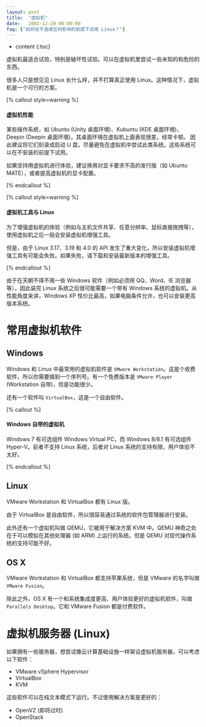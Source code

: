 ```yaml
---
layout: post
title:  "虚拟机"
date:   2002-12-29 00:00:00
faq: ["如何在不造成任何影响的前提下试用 Linux？"]
---
```

* content
{:toc}

虚拟机最适合试验，特别是破坏性试验。可以在虚拟机里尝试一些未知的和危险的东西。

很多人只是想见见 Linux 长什么样，并不打算真正使用 Linux。这种情况下，虚拟机是一个可行的方案。

[% callout style=warning %]

#### 虚拟机性能

某些操作系统，如 Ubuntu (Unity 桌面环境)、Kubuntu (KDE 桌面环境)、Deepin (Deepin 桌面环境)，其桌面环境在虚拟机上面表现很差，经常卡顿。
因此建议将它们刻录成启动 U 盘，尽量避免在虚拟机中尝试此类系统。这些系统可以在不安装的前提下试用。

如果坚持用虚拟机进行体验，建议换用对显卡要求不高的发行版（如 Ubuntu MATE），或者提高虚拟机的显卡配置。

[% endcallout %]

[% callout style=warning %]

#### 虚拟机工具与 Linux

为了增强虚拟机的体验（例如与主机文件共享、任意分辨率、鼠标直接拖拽等），使用虚拟机之后一般会安装虚拟机增强工具。

但是，由于 Linux 3.17、3.19 和 4.0 的 API 发生了重大变化，所以安装虚拟机增强工具有可能会失败。如果失败，请下载和安装最新版本的增强工具。

[% endcallout %]

由于在天朝不得不用一些 Windows 软件（例如必须用 QQ、Word、IE 浏览器等），因此装完 Linux 系统之后很可能需要一个带有 Windows 系统的虚拟机。从性能角度来讲，Windows XP 性价比最高，如果电脑条件允许，也可以安装更高版本系统。

# 常用虚拟机软件

## Windows

Windows 和 Linux 中最常用的虚拟机软件是 `VMware Workstation`。这是个收费软件，所以你需要搞到一个序列号。有一个免费版本是 `VMware Player` (Workstation 自带)，但是功能很少。

还有一个软件叫 `VirtualBox`，这是一个自由软件。

[% callout %]

#### Windows 自带的虚拟机

Windows 7 有可选组件 Windows Virtual PC，而 Windows 8/8.1 有可选组件 Hyper-V。前者不支持 Linux 系统，后者对 Linux 系统的支持有限，用户体验不太好。

[% endcallout %]

## Linux

VMware Workstation 和 VirtualBox 都有 Linux 版。

由于 VirtualBox 是自由软件，所以很容易通过系统的软件包管理器进行安装。

此外还有一个虚拟机叫做 QEMU，它被用于解决方案 KVM 中。QEMU 神奇之处在于可以模拟在其他处理器 (如 ARM) 上运行的系统。但是 QEMU 对现代操作系统的支持可能不好。

## OS X

VMware Workstation 和 VirtualBox 都支持苹果系统，但是 VMware 的名字叫做 `VMware Fusion`。

除此之外，OS X 有一个和系统集成度更高、用户体验更好的虚拟机软件，叫做 `Parallels Desktop`。它和 VMware Fusion 都是付费软件。

# 虚拟机服务器 (Linux)

如果拥有一些服务器，想尝试像云计算基础设施一样架设虚拟机服务器，可以考虑以下软件：

* VMware vSphere Hypervisor
* VirtualBox
* KVM

这些软件可以在纯文本模式下运行。不过使用解决方案是更好的：

* OpenVZ (即将过时)
* OpenStack
